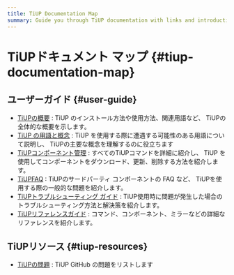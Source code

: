 ```yaml
---
title: TiUP Documentation Map
summary: Guide you through TiUP documentation with links and introductions.
---
```


# TiUPドキュメント マップ {#tiup-documentation-map}

## ユーザーガイド {#user-guide}

-   [<a href="/tiup/tiup-overview.md">TiUPの概要</a>](/tiup/tiup-overview.md) : TiUP のインストール方法や使用方法、関連用語など、 TiUPの全体的な概要を示します。
-   [<a href="/tiup/tiup-terminology-and-concepts.md">TiUP の用語と概念</a>](/tiup/tiup-terminology-and-concepts.md) : TiUP を使用する際に遭遇する可能性のある用語について説明し、 TiUPの主要な概念を理解するのに役立ちます
-   [<a href="/tiup/tiup-component-management.md">TiUPコンポーネント管理</a>](/tiup/tiup-component-management.md) : すべてのTiUPコマンドを詳細に紹介し、 TiUP を使用してコンポーネントをダウンロード、更新、削除する方法を紹介します。
-   [<a href="/tiup/tiup-faq.md">TiUPFAQ</a>](/tiup/tiup-faq.md) : TiUPのサードパーティ コンポーネントの FAQ など、 TiUPを使用する際の一般的な問題を紹介します。
-   [<a href="/tiup/tiup-troubleshooting-guide.md">TiUPトラブルシューティング ガイド</a>](/tiup/tiup-troubleshooting-guide.md) : TiUP使用時に問題が発生した場合のトラブルシューティング方法と解決策を紹介します。
-   [<a href="/tiup/tiup-reference.md">TiUPリファレンスガイド</a>](/tiup/tiup-reference.md) : コマンド、コンポーネント、ミラーなどの詳細なリファレンスを紹介します。

## TiUPリソース {#tiup-resources}

-   [<a href="https://github.com/pingcap/tiup/issues">TiUPの問題</a>](https://github.com/pingcap/tiup/issues) : TiUP GitHub の問題をリストします
